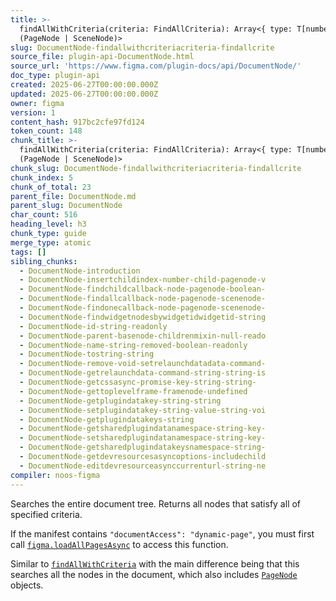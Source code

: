 ```yaml
---
title: >-
  findAllWithCriteria(criteria: FindAllCriteria): Array<{ type: T[number] } &
  (PageNode | SceneNode)>
slug: DocumentNode-findallwithcriteriacriteria-findallcrite
source_file: plugin-api-DocumentNode.html
source_url: 'https://www.figma.com/plugin-docs/api/DocumentNode/'
doc_type: plugin-api
created: 2025-06-27T00:00:00.000Z
updated: 2025-06-27T00:00:00.000Z
owner: figma
version: 1
content_hash: 917bc2cfe97fd124
token_count: 148
chunk_title: >-
  findAllWithCriteria(criteria: FindAllCriteria): Array<{ type: T[number] } &
  (PageNode | SceneNode)>
chunk_slug: DocumentNode-findallwithcriteriacriteria-findallcrite
chunk_index: 5
chunk_of_total: 23
parent_file: DocumentNode.md
parent_slug: DocumentNode
char_count: 516
heading_level: h3
chunk_type: guide
merge_type: atomic
tags: []
sibling_chunks:
  - DocumentNode-introduction
  - DocumentNode-insertchildindex-number-child-pagenode-v
  - DocumentNode-findchildcallback-node-pagenode-boolean-
  - DocumentNode-findallcallback-node-pagenode-scenenode-
  - DocumentNode-findonecallback-node-pagenode-scenenode-
  - DocumentNode-findwidgetnodesbywidgetidwidgetid-string
  - DocumentNode-id-string-readonly
  - DocumentNode-parent-basenode-childrenmixin-null-reado
  - DocumentNode-name-string-removed-boolean-readonly
  - DocumentNode-tostring-string
  - DocumentNode-remove-void-setrelaunchdatadata-command-
  - DocumentNode-getrelaunchdata-command-string-string-is
  - DocumentNode-getcssasync-promise-key-string-string-
  - DocumentNode-gettoplevelframe-framenode-undefined
  - DocumentNode-getplugindatakey-string-string
  - DocumentNode-setplugindatakey-string-value-string-voi
  - DocumentNode-getplugindatakeys-string
  - DocumentNode-getsharedplugindatanamespace-string-key-
  - DocumentNode-setsharedplugindatanamespace-string-key-
  - DocumentNode-getsharedplugindatakeysnamespace-string-
  - DocumentNode-getdevresourcesasyncoptions-includechild
  - DocumentNode-editdevresourceasynccurrenturl-string-ne
compiler: noos-figma
---
```


Searches the entire document tree. Returns all nodes that satisfy all of specified criteria.

If the manifest contains `"documentAccess": "dynamic-page"`, you must first call [`figma.loadAllPagesAsync`](/plugin-docs/api/figma/#loadallpagesasync)
 to access this function.

Similar to [`findAllWithCriteria`](/plugin-docs/api/properties/nodes-findallwithcriteria/)
 with the main difference being that this searches all the nodes in the document, which also includes [`PageNode`](/plugin-docs/api/PageNode/)
 objects.
